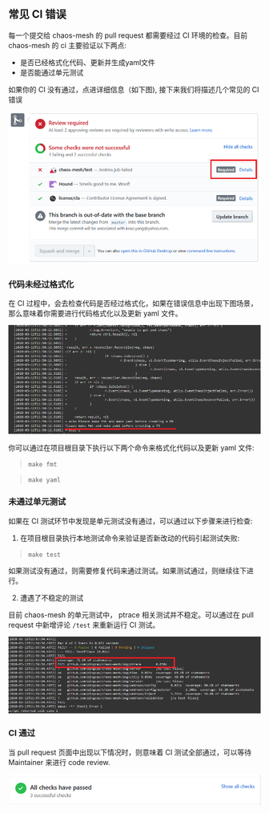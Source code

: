 ## 常见 CI 错误

每一个提交给 chaos-mesh 的 pull request 都需要经过 CI 环境的检查。目前 chaos-mesh 的 ci 主要验证以下两点:

* 是否已经格式化代码、更新并生成yaml文件
* 是否能通过单元测试

如果你的 CI 没有通过，点进详细信息（如下图), 接下来我们将描述几个常见的 CI 错误

![](./images/ci-failed.png)

### 代码未经过格式化

在 CI 过程中，会去检查代码是否经过格式化，如果在错误信息中出现下图场景，那么意味着你需要进行代码格式化以及更新 yaml 文件。


![](./images/fmt-ci-error.png)

你可以通过在项目根目录下执行以下两个命令来格式化代码以及更新 yaml 文件:

> `make fmt`

> `make yaml`

### 未通过单元测试

如果在 CI 测试环节中发现是单元测试没有通过，可以通过以下步骤来进行检查:

1. 在项目根目录执行本地测试命令来验证是否新改动的代码引起测试失败:

> `make test`

如果测试没有通过，则需要修复代码来通过测试。如果测试通过，则继续往下进行。

2. 遭遇了不稳定的测试

目前 chaos-mesh 的单元测试中， ptrace 相关测试并不稳定。可以通过在 pull request 中新增评论 `/test` 来重新运行 CI 测试。

![](./images/ci-ptrace.png)

### CI 通过

当 pull request 页面中出现以下情况时，则意味着 CI 测试全部通过，可以等待 Maintainer 来进行 code review.

![](./images/ci-pass.png)



